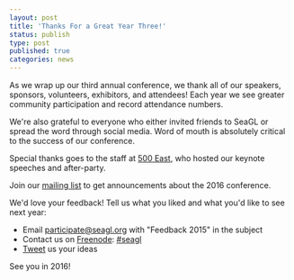 ```yaml
---
layout: post
title: 'Thanks For a Great Year Three!'
status: publish
type: post
published: true
categories: news
---
```


As we wrap up our third annual conference, we thank all of our speakers,
sponsors, volunteers, exhibitors, and attendees! Each year we see greater
community participation and record attendance numbers.

We're also grateful to everyone who either invited friends to SeaGL or
spread the word through social media. Word of mouth is absolutely critical to
the success of our conference.

Special thanks goes to the staff at [500 East](http://www.500eastsh.com/),
who hosted our keynote speeches and after-party.

Join our [mailing
list](https://groups.google.com/forum/#!forum/seagl_announce)
to get announcements about the 2016 conference.

We'd love your feedback! Tell us what you liked and what you'd like to see next
year:

- Email <participate@seagl.org> with "Feedback 2015" in the subject
- Contact us on [Freenode](http://freenode.net/using_the_network.shtml):
[#seagl](http://webchat.freenode.net/?randomnick=1&channels=%23seagl)
- [Tweet](https://twitter.com/seagl) us your ideas

See you in 2016!
